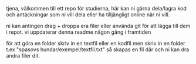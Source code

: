 tjena, välkommen till ett repo för studierna, här kan ni gärna dela/lagra kod och antäckningar som ni vill dela eller ha tilljängligt online när ni vill. 

ni kan antingen drag + droppa era filer eller använda git för att lägga till dem i repot. vi uppdaterar denna readme någon gång i framtiden 

för att göra en folder skriv in en textfil eller en kodfil men skriv in en folder t.ex "spasovs hundar/exempel/textfil.txt" så skapas en fil där och ni kan dra andra filer dit. 
